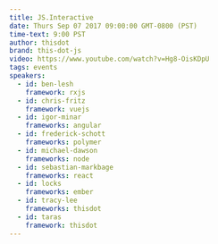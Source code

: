 ```yaml
---
title: JS.Interactive
date: Thurs Sep 07 2017 09:00:00 GMT-0800 (PST)
time-text: 9:00 PST
author: thisdot
brand: this-dot-js
video: https://www.youtube.com/watch?v=Hg8-OisKDpU
tags: events
speakers:
  - id: ben-lesh
    framework: rxjs
  - id: chris-fritz
    framework: vuejs
  - id: igor-minar
    frameworks: angular
  - id: frederick-schott
    frameworks: polymer
  - id: michael-dawson
    frameworks: node
  - id: sebastian-markbage
    frameworks: react
  - id: locks
    frameworks: ember
  - id: tracy-lee
    frameworks: thisdot
  - id: taras
    framework: thisdot
---
```

